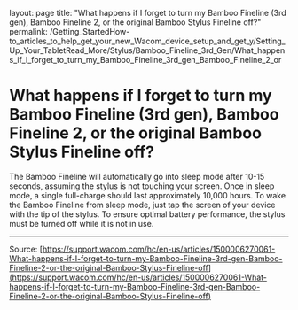 layout: page
title: "What happens if I forget to turn my Bamboo Fineline (3rd gen), Bamboo Fineline 2, or the original Bamboo Stylus Fineline off?"
permalink: /Getting_StartedHow-to_articles_to_help_get_your_new_Wacom_device_setup_and_get_y/Setting_Up_Your_TabletRead_More/Stylus/Bamboo_Fineline_3rd_Gen/What_happens_if_I_forget_to_turn_my_Bamboo_Fineline_3rd_gen_Bamboo_Fineline_2_or

# What happens if I forget to turn my Bamboo Fineline (3rd gen), Bamboo Fineline 2, or the original Bamboo Stylus Fineline off?

The Bamboo Fineline will automatically go into sleep mode after 10-15 seconds, assuming the stylus is not touching your screen. Once in sleep mode, a single full-charge should last approximately 10,000 hours. To wake the Bamboo Fineline from sleep mode, just tap the screen of your device with the tip of the stylus. To ensure optimal battery performance, the stylus must be turned off while it is not in use.

---
Source: [https://support.wacom.com/hc/en-us/articles/1500006270061-What-happens-if-I-forget-to-turn-my-Bamboo-Fineline-3rd-gen-Bamboo-Fineline-2-or-the-original-Bamboo-Stylus-Fineline-off](https://support.wacom.com/hc/en-us/articles/1500006270061-What-happens-if-I-forget-to-turn-my-Bamboo-Fineline-3rd-gen-Bamboo-Fineline-2-or-the-original-Bamboo-Stylus-Fineline-off)
